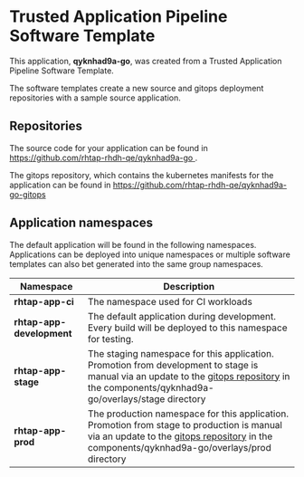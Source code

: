 # Trusted Application Pipeline Software Template

This application, **qyknhad9a-go**, was created from a Trusted Application Pipeline Software Template.

The software templates create a new source and gitops deployment repositories with a sample source application. 

## Repositories

The source code for your application can be found in [https://github.com/rhtap-rhdh-qe/qyknhad9a-go ](https://github.com/rhtap-rhdh-qe/qyknhad9a-go ).
 
The gitops repository, which contains the kubernetes manifests for the application can be found in 
[https://github.com/rhtap-rhdh-qe/qyknhad9a-go-gitops ](https://github.com/rhtap-rhdh-qe/qyknhad9a-go-gitops ) 

## Application namespaces 

The default application will be found in the following namespaces. Applications can be deployed into unique namespaces or multiple software templates can also bet generated into the same group namespaces.  

|  Namespace   |  Description   |  
| -------- | -------- |
| **rhtap-app-ci** | The namespace used for CI workloads |
| **rhtap-app-development** | The default application during development. Every build will be deployed to this namespace for testing. |
| **rhtap-app-stage** | The staging namespace for this application. Promotion from development to stage is manual via an update to the [gitops repository](https://github.com/rhtap-rhdh-qe/qyknhad9a-go-gitops ) in the components/qyknhad9a-go/overlays/stage directory |
| **rhtap-app-prod** | The production namespace for this application. Promotion from stage to production is manual via an update to the [gitops repository](https://github.com/rhtap-rhdh-qe/qyknhad9a-go-gitops ) in the components/qyknhad9a-go/overlays/prod directory |